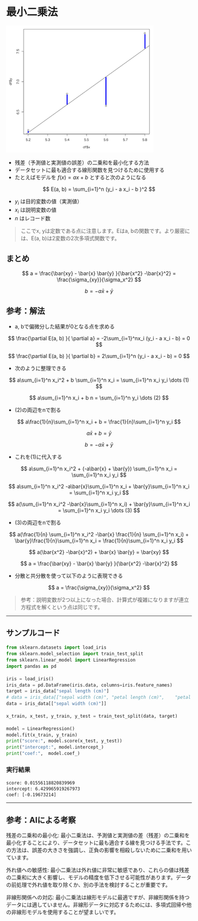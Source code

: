 # 最小二乗法

<img src="https://github.com/murayama333/r2023/raw/main/docs/img/521.png" width="400px">

* 残差（予測値と実測値の誤差）の二乗和を最小化する方法
* データセットに最も適合する線形関数を見つけるために使用する
* たとえばモデルを $f(x) = a x +b$ とすると次のようになる

$$
E(a, b) = \sum_{i=1}^n (y_i - a x_i - b )^2
$$

* $y_i$ は目的変数の値（実測値）
* $x_i$ は説明変数の値
* $n$ はレコード数

> ここでx, yは定数である点に注意します。Eはa, bの関数です。より厳密には、E(a, b)は2変数の2次多項式関数です。

## まとめ

$$
a = \frac{\bar{xy} - \bar{x} \bar{y} }{\bar{x^2} -\bar{x}^2} = \frac{\sigma_{xy}}{\sigma_x^2}
$$

$$
b = -a\bar{x} + \bar{y}
$$

## 参考：解法

* a, bで偏微分した結果が0となる点を求める

$$
\frac{\partial E(a, b) }{ \partial a} = -2\sum_{i=1}^nx_i (y_i - a x_i - b) = 0
$$

$$
\frac{\partial E(a, b) }{ \partial b} = 2\sum_{i=1}^n (y_i - a x_i - b) = 0
$$

* 次のように整理できる

$$
a\sum_{i=1}^n x_i^2 + b \sum_{i=1}^n x_i = \sum_{i=1}^n x_i y_i \dots (1)
$$

$$
a\sum_{i=1}^n x_i + b n = \sum_{i=1}^n y_i  \dots (2)
$$

* (2)の両辺をnで割る

$$
a\frac{1}{n}\sum_{i=1}^n x_i + b = \frac{1}{n}\sum_{i=1}^n y_i
$$

$$
a\bar{x} + b = \bar{y}
$$

$$
b = -a\bar{x} + \bar{y}
$$

* これを(1)に代入する

$$
a\sum_{i=1}^n x_i^2 + (-a\bar{x} + \bar{y}) \sum_{i=1}^n x_i = \sum_{i=1}^n x_i y_i
$$

$$
a\sum_{i=1}^n x_i^2 -a\bar{x}\sum_{i=1}^n x_i + \bar{y}\sum_{i=1}^n x_i  = \sum_{i=1}^n x_i y_i
$$

$$
a(\sum_{i=1}^n x_i^2 -\bar{x}\sum_{i=1}^n x_i) + \bar{y}\sum_{i=1}^n x_i  = \sum_{i=1}^n x_i y_i  \dots (3)
$$

* (3)の両辺をnで割る

$$
a(\frac{1}{n} \sum_{i=1}^n x_i^2 -\bar{x} \frac{1}{n} \sum_{i=1}^n x_i) + \bar{y}\frac{1}{n}\sum_{i=1}^n x_i  = \frac{1}{n}\sum_{i=1}^n x_i y_i
$$

$$
a(\bar{x^2} -\bar{x}^2) + \bar{x} \bar{y} = \bar{xy}
$$

$$
a = \frac{\bar{xy} - \bar{x} \bar{y} }{\bar{x^2} -\bar{x}^2}
$$

* 分散と共分散を使って以下のように表現できる

$$
a = \frac{\sigma_{xy}}{\sigma_x^2}
$$

> 参考：説明変数が2つ以上になった場合、計算式が複雑になりますが連立方程式を解くという点は同じです。

---

## サンプルコード

```py
from sklearn.datasets import load_iris
from sklearn.model_selection import train_test_split
from sklearn.linear_model import LinearRegression
import pandas as pd

iris = load_iris()
iris_data = pd.DataFrame(iris.data, columns=iris.feature_names)
target = iris_data["sepal length (cm)"]
# data = iris_data[["sepal width (cm)",	"petal length (cm)",	"petal width (cm)"]]
data = iris_data[["sepal width (cm)"]]

x_train, x_test, y_train, y_test = train_test_split(data, target)

model = LinearRegression()
model.fit(x_train, y_train)
print("score:", model.score(x_test, y_test))
print("intercept:", model.intercept_)
print("coef:",  model.coef_)
```

### 実行結果

```
score: 0.01556118820839969
intercept: 6.429965919267973
coef: [-0.19673214]
```

---

## 参考：AIによる考察

残差の二乗和の最小化: 最小二乗法は、予測値と実測値の差（残差）の二乗和を最小化することにより、データセットに最も適合する線を見つける手法です。この方法は、誤差の大きさを強調し、正負の影響を相殺しないために二乗和を用いています。

外れ値への敏感性: 最小二乗法は外れ値に非常に敏感であり、これらの値は残差の二乗和に大きく影響し、モデルの精度を低下させる可能性があります。データの前処理で外れ値を取り除くか、別の手法を検討することが重要です。

非線形関係への対応: 最小二乗法は線形モデルに最適ですが、非線形関係を持つデータには適していません。非線形データに対応するためには、多項式回帰や他の非線形モデルを使用することが望ましいです。
